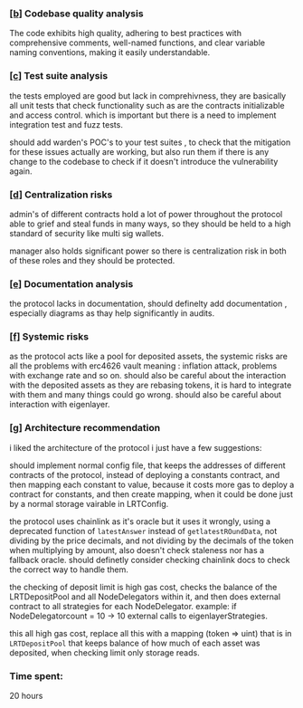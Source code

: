 ### <a href="#Summary">[b]</a><a name="#b"> Codebase quality analysis
    
The code exhibits high quality, adhering to best practices with comprehensive comments, well-named functions, and clear variable naming conventions, making it easily understandable.
 
### <a href="#Summary">[c]</a><a name="#c"> Test suite analysis

the tests employed are good but lack in comprehivness, they are basically all unit tests that check functionality such as are the contracts initializable and access control. which is important but there is a need to implement integration test and fuzz tests.

should add warden's POC's to your test suites , to check that the mitigation for these issues actually are working, but also run them if there is any change to the codebase to check if it doesn't introduce the vulnerability again.
    
### <a href="#Summary">[d]</a><a name="#d"> Centralization risks

admin's of different contracts hold a lot of power throughout the protocol able to grief and steal funds in many ways, so they should be held to a high standard of security like multi sig wallets.

manager also holds significant power so there is centralization risk in both of these roles and they should be protected.
    
### <a href="#Summary">[e]</a><a name="#e"> Documentation analysis
    
the protocol lacks in documentation, should definelty add documentation , especially diagrams as thay help significantly in audits.
    
### <a href="#Summary">[f]</a><a name="#f"> Systemic risks

as the protocol acts like a pool for deposited assets, the systemic risks are all the problems with erc4626 vault meaning : inflation attack, problems with exchange rate and so on.
should also be careful about the interaction with the deposited assets as they are rebasing tokens, it is hard to integrate with them and many things could go wrong.
should also be careful about interaction with eigenlayer.
    
### <a href="#Summary">[g]</a><a name="#g"> Architecture recommendation

i liked the architecture of the protocol i just have a few suggestions:
    
should implement normal config file, that keeps the addresses of different contracts of the protocol, instead of deploying a constants contract, and then mapping each constant to value, because it costs more gas to deploy a contract for constants, and then create mapping, when it could be done just by a normal storage vairable in LRTConfig.
    
the protocol uses chainlink as it's oracle but it uses it wrongly, using a deprecated function of `latestAnswer` instead of `getlatestROundData`, not dividing by the price decimals, and not dividing by the decimals of the token when multiplying by amount,
also doesn't check staleness nor has a fallback oracle. should definetly consider checking chainlink docs to check the correct way to handle them.
     
the checking of deposit limit is high gas cost, checks the balance of the LRTDepositPool and all NodeDelegators within it, and then does external contract to all strategies for each NodeDelegator. 
example:
if NodeDelegatorcount = 10 -> 10 external calls to eigenlayerStrategies.
    
this all high gas cost, replace all this with a mapping (token => uint) that is in `LRTDepositPool` that keeps balance of how much of each asset was deposited, when checking limit only storage reads.



### Time spent:
20 hours